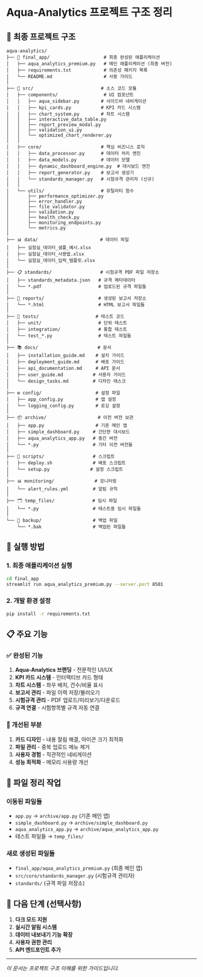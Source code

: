 # Aqua-Analytics 프로젝트 구조 정리

## 📁 최종 프로젝트 구조

```
aqua-analytics/
├── 📱 final_app/                    # 최종 완성된 애플리케이션
│   ├── aqua_analytics_premium.py   # 메인 애플리케이션 (최종 버전)
│   ├── requirements.txt            # 의존성 패키지 목록
│   └── README.md                   # 사용 가이드
│
├── 📂 src/                         # 소스 코드 모듈
│   ├── components/                 # UI 컴포넌트
│   │   ├── aqua_sidebar.py        # 사이드바 네비게이션
│   │   ├── kpi_cards.py           # KPI 카드 시스템
│   │   ├── chart_system.py        # 차트 시스템
│   │   ├── interactive_data_table.py
│   │   ├── report_preview_modal.py
│   │   ├── validation_ui.py
│   │   └── optimized_chart_renderer.py
│   │
│   ├── core/                      # 핵심 비즈니스 로직
│   │   ├── data_processor.py      # 데이터 처리 엔진
│   │   ├── data_models.py         # 데이터 모델
│   │   ├── dynamic_dashboard_engine.py  # 대시보드 엔진
│   │   ├── report_generator.py    # 보고서 생성기
│   │   └── standards_manager.py   # 시험규격 관리자 (신규)
│   │
│   └── utils/                     # 유틸리티 함수
│       ├── performance_optimizer.py
│       ├── error_handler.py
│       ├── file_validator.py
│       ├── validation.py
│       ├── health_check.py
│       ├── monitoring_endpoints.py
│       └── metrics.py
│
├── 📊 data/                       # 데이터 파일
│   ├── 실험실_데이터_샘플_예시.xlsx
│   ├── 실험실_데이터_사용법.xlsx
│   └── 실험실_데이터_입력_템플릿.xlsx
│
├── 📋 standards/                  # 시험규격 PDF 파일 저장소
│   ├── standards_metadata.json   # 규격 메타데이터
│   └── *.pdf                     # 업로드된 규격 파일들
│
├── 📄 reports/                    # 생성된 보고서 저장소
│   └── *.html                    # HTML 보고서 파일들
│
├── 🧪 tests/                     # 테스트 코드
│   ├── unit/                     # 단위 테스트
│   ├── integration/              # 통합 테스트
│   └── test_*.py                 # 테스트 파일들
│
├── 📚 docs/                      # 문서
│   ├── installation_guide.md    # 설치 가이드
│   ├── deployment_guide.md      # 배포 가이드
│   ├── api_documentation.md     # API 문서
│   ├── user_guide.md           # 사용자 가이드
│   └── design_tasks.md         # 디자인 태스크
│
├── ⚙️ config/                    # 설정 파일
│   ├── app_config.py            # 앱 설정
│   └── logging_config.py        # 로깅 설정
│
├── 📦 archive/                   # 이전 버전 보관
│   ├── app.py                   # 기존 메인 앱
│   ├── simple_dashboard.py     # 간단한 대시보드
│   ├── aqua_analytics_app.py   # 중간 버전
│   └── *.py                    # 기타 이전 버전들
│
├── 🔧 scripts/                  # 스크립트
│   ├── deploy.sh               # 배포 스크립트
│   └── setup.py               # 설정 스크립트
│
├── 📊 monitoring/               # 모니터링
│   └── alert_rules.yml         # 알림 규칙
│
├── 🗂️ temp_files/              # 임시 파일
│   └── *.py                    # 테스트용 임시 파일들
│
└── 💾 backup/                   # 백업 파일
    └── *.bak                   # 백업된 파일들
```

## 🚀 실행 방법

### 1. 최종 애플리케이션 실행
```bash
cd final_app
streamlit run aqua_analytics_premium.py --server.port 8501
```

### 2. 개발 환경 설정
```bash
pip install -r requirements.txt
```

## 📋 주요 기능

### ✅ 완성된 기능
1. **Aqua-Analytics 브랜딩** - 전문적인 UI/UX
2. **KPI 카드 시스템** - 인터랙티브 카드 형태
3. **차트 시스템** - 좌우 배치, 건수/비율 표시
4. **보고서 관리** - 파일 이력 저장/불러오기
5. **시험규격 관리** - PDF 업로드/미리보기/다운로드
6. **규격 연결** - 시험항목별 규격 자동 연결

### 🔄 개선된 부분
1. **카드 디자인** - 내용 잘림 해결, 아이콘 크기 최적화
2. **파일 관리** - 중복 업로드 메뉴 제거
3. **사용자 경험** - 직관적인 네비게이션
4. **성능 최적화** - 메모리 사용량 개선

## 📝 파일 정리 작업

### 이동된 파일들
- `app.py` → `archive/app.py` (기존 메인 앱)
- `simple_dashboard.py` → `archive/simple_dashboard.py`
- `aqua_analytics_app.py` → `archive/aqua_analytics_app.py`
- 테스트 파일들 → `temp_files/`

### 새로 생성된 파일들
- `final_app/aqua_analytics_premium.py` (최종 메인 앱)
- `src/core/standards_manager.py` (시험규격 관리자)
- `standards/` (규격 파일 저장소)

## 🎯 다음 단계 (선택사항)

1. **다크 모드 지원**
2. **실시간 알림 시스템**
3. **데이터 내보내기 기능 확장**
4. **사용자 권한 관리**
5. **API 엔드포인트 추가**

---

*이 문서는 프로젝트 구조 이해를 위한 가이드입니다.*